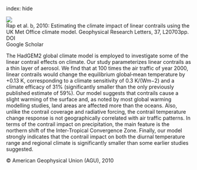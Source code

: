 index: hide

<div class="Citation">
    <div class="Citation-thumb CitationThumb-linked"  data-href="https://doi.org/10.1029/2010gl045161">
      <img src="https://static.claimspace.cloud/climate-study-static/refs/thumbs/7/Rap_et_al_2010b-thumb.png" />
    </div>

  <div class="Citation-body">
    <div class="Citation-text">Rap et al. b, 2010: Estimating the climate impact of linear contrails using the UK Met Office climate model. <span class="Article-journal">Geophysical Research Letters, </span><span class="Article-volume">37, </span>L20703pp.</div>
    <div class="Citation-links">
      <div class="CitationLink" data-href="https://doi.org/10.1029/2010gl045161">
        <div class="CitationLink-icon CitationLink-Doi"></div>
        <div class="CitationLink-text">DOI</div>
      </div>
      <div class="CitationLink" data-href="https://scholar.google.com/scholar?q=10.1029/2010gl045161">
        <div class="CitationLink-icon CitationLink-Scholar"></div>
        <div class="CitationLink-text">Google Scholar</div>
      </div>
    </div>
  </div>
</div>

The HadGEM2 global climate model is employed to investigate some of the linear contrail effects on climate. Our study parameterizes linear contrails as a thin layer of aerosol. We find that at 100 times the air traffic of year 2000, linear contrails would change the equilibrium global‐mean temperature by +0.13 K, corresponding to a climate sensitivity of 0.3 K/(Wm−2) and a climate efficacy of 31% (significantly smaller than the only previously published estimate of 59%). Our model suggests that contrails cause a slight warming of the surface and, as noted by most global warming modelling studies, land areas are affected more than the oceans. Also, unlike the contrail coverage and radiative forcing, the contrail temperature change response is not geographically correlated with air traffic patterns. In terms of the contrail impact on precipitation, the main feature is the northern shift of the Inter‐Tropical Convergence Zone. Finally, our model strongly indicates that the contrail impact on both the diurnal temperature range and regional climate is significantly smaller than some earlier studies suggested.

<div class="Citation-copy">
&copy; American Geophysical Union (AGU), 2010
</div>